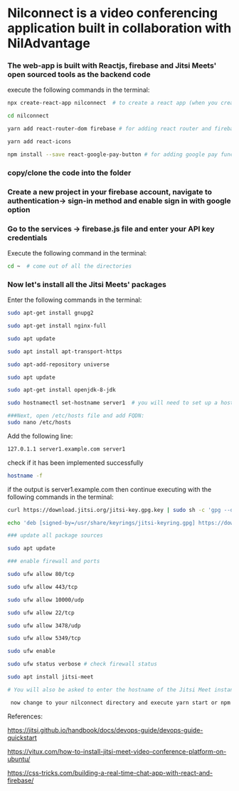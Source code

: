 # Nilconnect is a video conferencing application built in collaboration with NilAdvantage

### The web-app is built with Reactjs, firebase and Jitsi Meets' open sourced tools as the backend code

execute the following commands in the terminal:
```bash
npx create-react-app nilconnect  # to create a react app (when you create a react app delete the default files except node modules)

cd nilconnect

yarn add react-router-dom firebase # for adding react router and firebase

yarn add react-icons 

npm install --save react-google-pay-button # for adding google pay functionality
```
### copy/clone the code into the folder 

### Create a new project in your firebase account, navigate to authentication-> sign-in method and enable sign in with google option
### Go to the services -> firebase.js file and enter your API key credentials

Execute the following command in the terminal:
```bash
cd ~  # come out of all the directories 
```
### Now let's install all the Jitsi Meets' packages
Enter the following commands in the terminal:
```bash
sudo apt-get install gnupg2

sudo apt-get install nginx-full

sudo apt update 

sudo apt install apt-transport-https

sudo apt-add-repository universe

sudo apt update

sudo apt-get install openjdk-8-jdk

sudo hostnamectl set-hostname server1  # you will need to set up a hostname and FQDN to your system. You can do this by running this command 

###Next, open /etc/hosts file and add FQDN: 
sudo nano /etc/hosts
```
Add the following line: 
```bash
127.0.1.1 server1.example.com server1
```
check if it has been implemented successfully 
```bash
hostname -f
```
if the output is server1.example.com then continue executing with the following commands in the terminal: 
```bash
curl https://download.jitsi.org/jitsi-key.gpg.key | sudo sh -c 'gpg --dearmor > /usr/share/keyrings/jitsi-keyring.gpg'

echo 'deb [signed-by=/usr/share/keyrings/jitsi-keyring.gpg] https://download.jitsi.org stable/' | sudo tee /etc/apt/sources.list.d/jitsi-stable.list > /dev/null

### update all package sources 

sudo apt update

### enable firewall and ports 

sudo ufw allow 80/tcp

sudo ufw allow 443/tcp

sudo ufw allow 10000/udp

sudo ufw allow 22/tcp

sudo ufw allow 3478/udp

sudo ufw allow 5349/tcp

sudo ufw enable

sudo ufw status verbose # check firewall status 

sudo apt install jitsi-meet

# You will also be asked to enter the hostname of the Jitsi Meet instance, enter server1.example.com 

 now change to your nilconnect directory and execute yarn start or npm start 
```
References:

https://jitsi.github.io/handbook/docs/devops-guide/devops-guide-quickstart

https://vitux.com/how-to-install-jitsi-meet-video-conference-platform-on-ubuntu/

https://css-tricks.com/building-a-real-time-chat-app-with-react-and-firebase/
